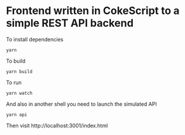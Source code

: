 
# Frontend written in CokeScript to a simple REST API backend

To install dependencies

    yarn
  
To build

    yarn build
  
To run
  
    yarn watch
  
And also in another shell you need to launch the simulated API

    yarn api
    
Then visit http://localhost:3001/index.html
